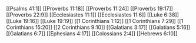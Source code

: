 [[Psalms 41:1]]
[[Proverbs 11:18]]
[[Proverbs 11:24]]
[[Proverbs 19:17]]
[[Proverbs 22:9]]
[[Ecclesiastes 11:1]]
[[Ecclesiastes 11:6]]
[[Luke 6:38]]
[[Luke 19:16]]
[[Luke 19:19]]
[[1 Corinthians 1:12]]
[[1 Corinthians 7:29]]
[[1 Corinthians 15:20]]
[[2 Corinthians 9:10]]
[[Galatians 3:17]]
[[Galatians 5:16]]
[[Galatians 6:7]]
[[Ephesians 4:17]]
[[Colossians 2:4]]
[[Hebrews 6:10]]
